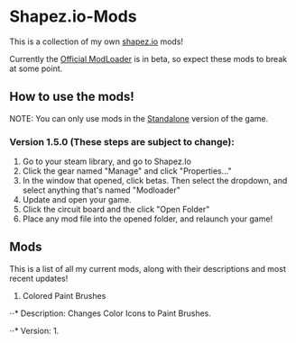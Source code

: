 # Shapez.io-Mods
This is a collection of my own [shapez.io](https://shapez.io) mods!

Currently the [Official ModLoader](https://github.com/tobspr/shapez.io/tree/modloader) is in beta, so expect these mods to break at some point.

## How to use the mods!
NOTE: You can only use mods in the [Standalone](https://store.steampowered.com/app/1318690/shapezio/) version of the game.

### Version 1.5.0 (These steps are subject to change):

  1. Go to your steam library, and go to Shapez.Io
  2. Click the gear named "Manage" and click "Properties..."
  3. In the window that opened, click betas. Then select the dropdown, and select anything that's named "Modloader"
  5. Update and open your game.
  6. Click the circuit board and the click "Open Folder"
  7. Place any mod file into the opened folder, and relaunch your game!


## Mods

This is a list of all my current mods, along with their descriptions and most recent updates!

1. Colored Paint Brushes

⋅⋅* Description: Changes Color Icons to Paint Brushes.

⋅⋅* Version: 1.
